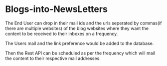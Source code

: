 # Blogs-into-NewsLetters

The End User can drop in their mail ids and the urls seperated by commas(if there are multiple websites) of the blog websites where they want the content to be received to their inboxes on a frequency.

The Users mail and the link preference would be added to the database.

Then the Rest API can be scheduled as per the frequency which will mail the content to their respective mail addresses.
